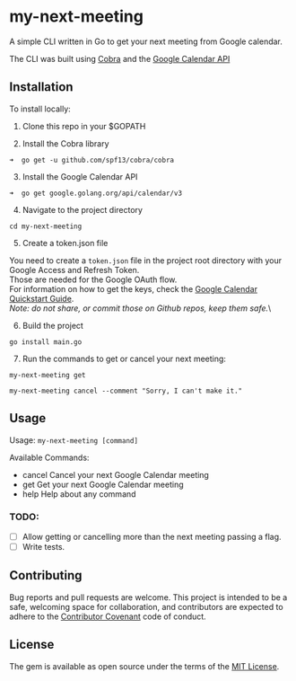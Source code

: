 # my-next-meeting

A simple CLI written in Go to get your next meeting from Google calendar.

The CLI was built using [Cobra](https://github.com/spf13/cobra) and the [Google Calendar API](https://godoc.org/google.golang.org/api/calendar/v3)


## Installation

To install locally: 

1. Clone this repo in your $GOPATH

2. Install the Cobra library

`➜  go get -u github.com/spf13/cobra/cobra`

3. Install the Google Calendar API

`➜  go get google.golang.org/api/calendar/v3`

4. Navigate to the project directory

`cd my-next-meeting`

5. Create a token.json file

You need to create a `token.json` file in the project root directory with your Google Access and Refresh Token.\
Those are needed for the Google OAuth flow.\
For information on how to get the keys, check the [Google Calendar Quickstart Guide](https://developers.google.com/calendar/quickstart/go).\
*Note: do not share, or commit those on Github repos, keep them safe.*\

6. Build the project

`go install main.go`

7. Run the commands to get or cancel your next meeting:

`my-next-meeting get`

`my-next-meeting cancel --comment "Sorry, I can't make it."`

## Usage

Usage: `my-next-meeting [command]`


Available Commands:
-  cancel      Cancel your next Google Calendar meeting
-  get         Get your next Google Calendar meeting
-  help        Help about any command

### TODO:

- [ ] Allow getting or cancelling more than the next meeting passing a flag. 
- [ ] Write tests.

## Contributing

Bug reports and pull requests are welcome. This project is intended to be a safe, welcoming space for collaboration, and contributors are expected to adhere to the [Contributor Covenant](http://contributor-covenant.org) code of conduct.

## License

The gem is available as open source under the terms of the [MIT License](https://opensource.org/licenses/MIT).





